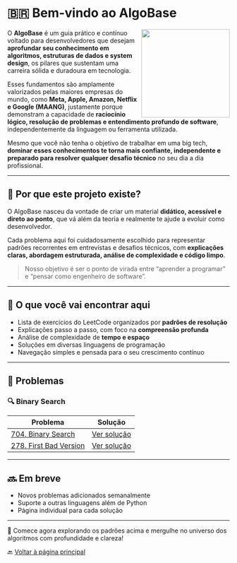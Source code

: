# 🇧🇷 Bem-vindo ao AlgoBase

<img align="right" src="https://media.giphy.com/media/xT9IgzoKnwFNmISR8I/giphy.gif" width="200"/>

O **AlgoBase** é um guia prático e contínuo voltado para desenvolvedores que desejam **aprofundar seu conhecimento em algoritmos, estruturas de dados e system design**, os pilares que sustentam uma carreira sólida e duradoura em tecnologia.

Esses fundamentos são amplamente valorizados pelas maiores empresas do mundo, como **Meta, Apple, Amazon, Netflix e Google (MAANG)**, justamente porque demonstram a capacidade de **raciocínio lógico, resolução de problemas e entendimento profundo de software**, independentemente da linguagem ou ferramenta utilizada.

Mesmo que você não tenha o objetivo de trabalhar em uma big tech, **dominar esses conhecimentos te torna mais confiante, independente e preparado para resolver qualquer desafio técnico** no seu dia a dia profissional.

---

## 🎯 Por que este projeto existe?

O AlgoBase nasceu da vontade de criar um material **didático, acessível e direto ao ponto**, que vá além da teoria e realmente te ajude a evoluir como desenvolvedor.

Cada problema aqui foi cuidadosamente escolhido para representar padrões recorrentes em entrevistas e desafios técnicos, com **explicações claras, abordagem estruturada, análise de complexidade e código limpo**.

> Nosso objetivo é ser o ponto de virada entre “aprender a programar” e “pensar como engenheiro de software”.


---

## 🔧 O que você vai encontrar aqui

- Lista de exercícios do LeetCode organizados por **padrões de resolução**
- Explicações passo a passo, com foco na **compreensão profunda**
- Análise de complexidade de **tempo e espaço**
- Soluções em diversas linguagens de programação
- Navegação simples e pensada para o seu crescimento contínuo

---

## 🧭 Problemas
### 🔍 Binary Search

| Problema | Solução |
|----------|---------|
| [704. Binary Search](https://leetcode.com/problems/binary-search) | [Ver solução](./solucoes/busca-binaria/704-binary-search.md) |
| [278. First Bad Version](https://leetcode.com/problems/first-bad-version) | [Ver solução](./solucoes/binary-search/278-first-bad-version.md) |

---

## 🔜 Em breve

- Novos problemas adicionados semanalmente
- Suporte a outras linguagens além de Python
- Página individual para cada solução

---

📌 Comece agora explorando os padrões acima e mergulhe no universo dos algoritmos com profundidade e clareza!

🔙 [Voltar à página principal](../README.md)
